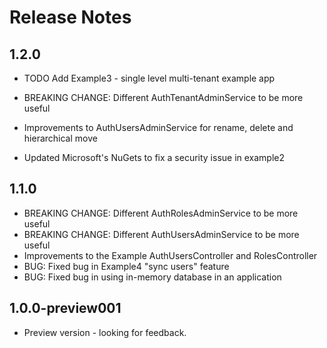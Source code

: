 # Release Notes


## 1.2.0

- TODO Add Example3 - single level multi-tenant example app

- BREAKING CHANGE: Different AuthTenantAdminService to be more useful
- Improvements to AuthUsersAdminService for rename, delete and hierarchical move
- Updated Microsoft's NuGets to fix a security issue in example2

## 1.1.0

- BREAKING CHANGE: Different AuthRolesAdminService to be more useful
- BREAKING CHANGE: Different AuthUsersAdminService to be more useful
- Improvements to the Example AuthUsersController and RolesController
- BUG: Fixed bug in Example4 "sync users" feature
- BUG: Fixed bug in using in-memory database in an application

## 1.0.0-preview001

- Preview version - looking for feedback.




